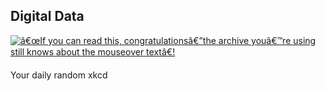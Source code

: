 ## Digital Data
[![â€œIf you can read this, congratulationsâ€”the archive youâ€™re using still knows about the mouseover textâ€!](https://imgs.xkcd.com/comics/digital_data.png)](https://xkcd.com/1683/ "â€œIf you can read this, congratulationsâ€”the archive youâ€™re using still knows about the mouseover textâ€!")

Your daily random xkcd
